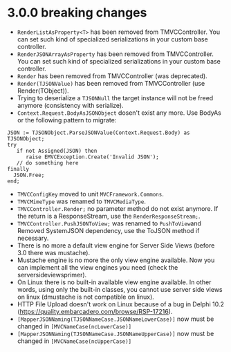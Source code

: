 # 3.0.0 breaking changes

- ```RenderListAsProperty<T>``` has been removed from TMVCController. You can set such kind of specialized serializations in your custom base controller.
- ```RenderJSONArrayAsProperty``` has been removed from TMVCController. You can set such kind of specialized serializations in your custom base controller.
- ```Render``` has been removed from TMVCController (was deprecated).
- ```Render(TJSONValue)``` has been removed from TMVCController (use Render(TObject)).
- Trying to deserialize a ```TJSONNull``` the target instance will not be freed anymore (consistency with serialize).
- ```Context.Request.BodyAsJSONObject``` dosen't exist any more. Use BodyAs<T> or the following pattern to migrate:
```
JSON := TJSONObject.ParseJSONValue(Context.Request.Body) as TJSONObject;
try
   if not Assigned(JSON) then
      raise EMVCException.Create('Invalid JSON');
   // do something here
finally
  JSON.Free;
end;
```
- ```TMVCConfigKey``` moved to unit ```MVCFramework.Commons```.
- ```TMVCMimeType``` was renamed to ```TMVCMediaType```.
- ```TMVCController.Render;``` no parameter method do not exist anymore. If the return is a ResponseStream, use the ```RenderResponseStream;```. 
- ```TMVCController.PushJSONToView;``` was renamed to ```PushToView```and Removed SystemJSON dependency, use the ToJSON method if necessary.
- There is no more a default view engine for Server Side Views (before 3.0 there was mustache).
- Mustache engine is no more the only view engine available. Now you can implement all the view engines you need (check the serversideviewsprimer).
- On Linux there is no built-in available view engine available. In other words, using only the built-in classes, you cannot use server side views on linux (dmustache is not compatible on linux).
- HTTP File Upload doesn't work on Linux because of a bug in Delphi 10.2 (https://quality.embarcadero.com/browse/RSP-17216).
- ```[MapperJSONNaming(TJSONNameCase.JSONNameLowerCase)]``` now must be changed in ```[MVCNameCase(ncLowerCase)]```
- ```[MapperJSONNaming(TJSONNameCase.JSONNameUpperCase)]``` now must be changed in ```[MVCNameCase(ncUpperCase)]```
